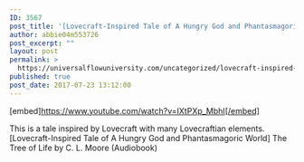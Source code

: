 ```yaml
---
ID: 3567
post_title: '[Lovecraft-Inspired Tale of A Hungry God and Phantasmagoric World] &#8220;The Tree of Life&#8221;'
author: abbie04m553726
post_excerpt: ""
layout: post
permalink: >
  https://universalflowuniversity.com/uncategorized/lovecraft-inspired-tale-of-a-hungry-god-and-phantasmagoric-world-the-tree-of-life/
published: true
post_date: 2017-07-23 13:12:00
---
```

[embed]https://www.youtube.com/watch?v=IXtPXp_MbhI[/embed]<br>
<p>This is a tale inspired by Lovecraft with many Lovecraftian elements. 
[Lovecraft-Inspired Tale of A Hungry God and Phantasmagoric World] The Tree of Life by C. L. Moore (Audiobook)</p>